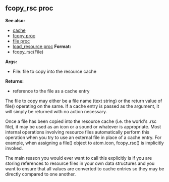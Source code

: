 ## fcopy_rsc proc
**See also:**
+   [cache](/ref/DM/cache.md) 
+   [fcopy proc](/ref/proc/fcopy.md) 
+   [file proc](/ref/proc/file.md) 
+   [load_resource proc](/ref/proc/load_resource.md) <!-- -->
**Format:**
+   fcopy_rsc(File)
<!-- -->
**Args:**
+   File: file to copy into the resource cache
<!-- -->
**Returns:**
+   reference to the file as a cache entry


The file to copy may either be a file name (text string) or the
return value of file() operating on the same. If a cache entry is passed
as the argument, it will simply be returned with no action necessary.


Once a file has been copied into the resource cache (i.e. the
world\'s .rsc file), it may be used as an icon or a sound or whatever is
appropriate. Most internal operations involving resource files
automatically perform this operation when you try to use an external
file in place of a cache entry. For example, when assigning a file()
object to atom.icon, fcopy_rsc() is implicitly invoked. 

The
main reason you would ever want to call this explicitly is if you are
storing references to resource files in your own data structures and you
want to ensure that all values are converted to cache entries so they
may be directly compared to one another.